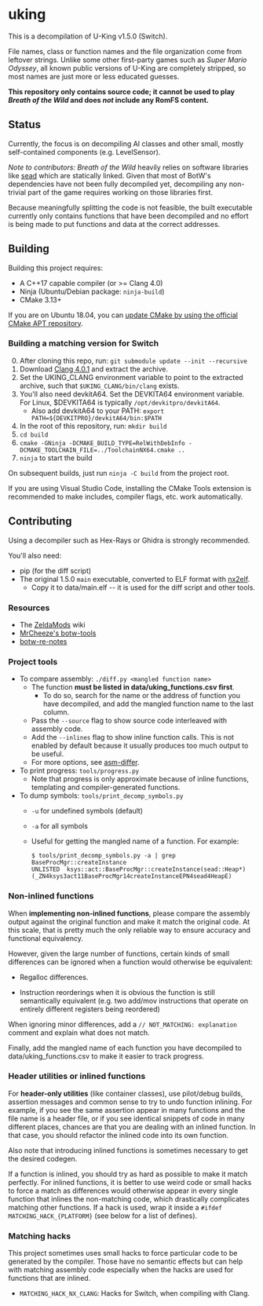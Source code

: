 # uking

This is a decompilation of U-King v1.5.0 (Switch).

File names, class or function names and the file organization come from leftover strings. Unlike some other first-party games such as *Super Mario Odyssey*, all known public versions of U-King are completely stripped, so most names are just more or less educated guesses.

**This repository only contains source code; it cannot be used to play *Breath of the Wild* and does *not* include any RomFS content.**

## Status

Currently, the focus is on decompiling AI classes and other small, mostly self-contained components (e.g. LevelSensor).

*Note to contributors:* *Breath of the Wild* heavily relies on software libraries like [sead](https://github.com/open-ead/sead) which are statically linked. Given that most of BotW's dependencies have not been fully decompiled yet, decompiling any non-trivial part of the game requires working on those libraries first.

Because meaningfully splitting the code is not feasible, the built executable currently only contains functions that have been decompiled and no effort is being made to put functions and data at the correct addresses.

## Building

Building this project requires:

- A C++17 capable compiler (or >= Clang 4.0)
- Ninja (Ubuntu/Debian package: `ninja-build`)
- CMake 3.13+

If you are on Ubuntu 18.04, you can [update CMake by using the official CMake APT repository](https://apt.kitware.com/).

### Building a matching version for Switch

0. After cloning this repo, run: `git submodule update --init --recursive`
1. Download [Clang 4.0.1](https://releases.llvm.org/download.html#4.0.1) and extract the archive.
2. Set the UKING_CLANG environment variable to point to the extracted archive, such that `$UKING_CLANG/bin/clang` exists.
3. You'll also need devkitA64. Set the DEVKITA64 environment variable. For Linux, $DEVKITA64 is typically `/opt/devkitpro/devkitA64`.
    * Also add devkitA64 to your PATH: `export PATH=${DEVKITPRO}/devkitA64/bin:$PATH`
4. In the root of this repository, run: `mkdir build`
5. `cd build`
6. `cmake -GNinja -DCMAKE_BUILD_TYPE=RelWithDebInfo -DCMAKE_TOOLCHAIN_FILE=../ToolchainNX64.cmake ..`
7. `ninja` to start the build

On subsequent builds, just run `ninja -C build` from the project root.

If you are using Visual Studio Code, installing the CMake Tools extension is recommended to make includes, compiler flags, etc. work automatically.

## Contributing

Using a decompiler such as Hex-Rays or Ghidra is strongly recommended.

You'll also need:

* pip (for the diff script)
* The original 1.5.0 `main` executable, converted to ELF format with [nx2elf](https://github.com/shuffle2/nx2elf).
    * Copy it to data/main.elf -- it is used for the diff script and other tools.

### Resources

* The [ZeldaMods](https://zeldamods.org/wiki/Main_Page) wiki
* [MrCheeze's botw-tools](https://github.com/MrCheeze/botw-tools)
* [botw-re-notes](https://github.com/leoetlino/botw-re-notes)

### Project tools

* To compare assembly: `./diff.py <mangled function name>`
    * The function **must be listed in data/uking_functions.csv first**.
        * To do so, search for the name or the address of function you have decompiled, and add the mangled function name to the last column.
    * Pass the `--source` flag to show source code interleaved with assembly code.
    * Add the `--inlines` flag to show inline function calls. This is not enabled by default because it usually produces too much output to be useful.
    * For more options, see [asm-differ](https://github.com/simonlindholm/asm-differ).
* To print progress: `tools/progress.py`
    * Note that progress is only approximate because of inline functions, templating and compiler-generated functions.
* To dump symbols: `tools/print_decomp_symbols.py`
    * `-u` for undefined symbols (default)
    * `-a` for all symbols
    * Useful for getting the mangled name of a function. For example:

        ```
        $ tools/print_decomp_symbols.py -a | grep BaseProcMgr::createInstance
      UNLISTED  ksys::act::BaseProcMgr::createInstance(sead::Heap*) (_ZN4ksys3act11BaseProcMgr14createInstanceEPN4sead4HeapE)
        ```

### Non-inlined functions
When **implementing non-inlined functions**, please compare the assembly output against the original function and make it match the original code. At this scale, that is pretty much the only reliable way to ensure accuracy and functional equivalency.

However, given the large number of functions, certain kinds of small differences can be ignored when a function would otherwise be equivalent:

* Regalloc differences.

* Instruction reorderings when it is obvious the function is still semantically equivalent (e.g. two add/mov instructions that operate on entirely different registers being reordered)

When ignoring minor differences, add a `// NOT_MATCHING: explanation` comment and explain what does not match.

Finally, add the mangled name of each function you have decompiled to data/uking_functions.csv to make it easier to track progress.

### Header utilities or inlined functions
For **header-only utilities** (like container classes), use pilot/debug builds, assertion messages and common sense to try to undo function inlining. For example, if you see the same assertion appear in many functions and the file name is a header file, or if you see identical snippets of code in many different places, chances are that you are dealing with an inlined function. In that case, you should refactor the inlined code into its own function.

Also note that introducing inlined functions is sometimes necessary to get the desired codegen.

If a function is inlined, you should try as hard as possible to make it match perfectly. For inlined functions, it is better to use weird code or small hacks to force a match as differences would otherwise appear in every single function that inlines the non-matching code, which drastically complicates matching other functions. If a hack is used, wrap it inside a `#ifdef MATCHING_HACK_{PLATFORM}` (see below for a list of defines).

### Matching hacks

This project sometimes uses small hacks to force particular code to be generated by the compiler. Those have no semantic effects but can help with matching assembly code especially when the hacks are used for functions that are inlined.

* `MATCHING_HACK_NX_CLANG`: Hacks for Switch, when compiling with Clang.

